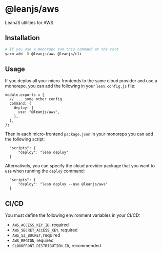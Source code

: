 # @leanjs/aws

LeanJS utilities for AWS.

## Installation

```sh
# If you use a monorepo run this command at the root
yarn add -D @leanjs/aws @leanjs/cli
```

## Usage

If you deploy all your micro-frontends to the same cloud provider and use a monorepo, you can add the following in your `lean.config.js` file:

```
module.exports = {
  // ... some other config
  command: {
    deploy: {
      use: "@leanjs/aws",
    },
  },
};
```

Then in each micro-frontend `package.json` in your monorepo you can add the following script:

```
  "scripts": {
      "deploy": "lean deploy"
  }

```

Alternatively, you can specify the cloud provider package that you want to `use` when running the `deploy` command:

```
  "scripts": {
      "deploy": "lean deploy --use @leanjs/aws"
  }
```

## CI/CD

You must define the following environment variables in your CI/CD:

- `AWS_ACCESS_KEY_ID`, required
- `AWS_SECRET_ACCESS_KEY`, required
- `AWS_S3_BUCKET`, required
- `AWS_REGION`, required
- `CLOUDFRONT_DISTRIBUTION_ID`, recommended
